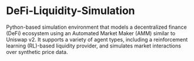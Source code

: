 # DeFi-Liquidity-Simulation
Python-based simulation environment that models a decentralized finance (DeFi) ecosystem using an Automated Market Maker (AMM) similar to Uniswap v2. It supports a variety of agent types, including a reinforcement learning (RL)-based liquidity provider, and simulates market interactions over synthetic price data.
